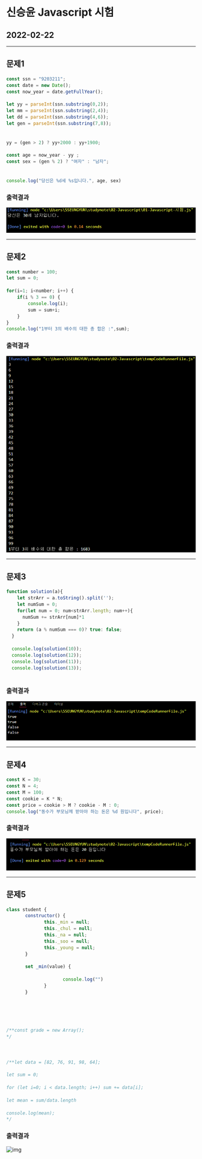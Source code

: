# 신승윤 Javascript 시험

## 2022-02-22
---
## 문제1

```js
const ssn = "9203211";
const date = new Date();
const now_year = date.getFullYear();

let yy = parseInt(ssn.substring(0,2));
let mm = parseInt(ssn.substring(2,4));
let dd = parseInt(ssn.substring(4,6));
let gen = parseInt(ssn.substring(7,8));


yy = (gen > 2) ? yy+2000 : yy+1900;

const age = now_year - yy ;
const sex = (gen % 2) ? "여자" : "남자";


console.log("당신은 %d세 %s입니다.", age, sex)

```

### 출력결과
![img](시험1.png)

---
## 문제2

```js
const number = 100;
let sum = 0;

for(i=1; i<number; i++) {
    if(i % 3 == 0) {
        console.log(i);
        sum = sum+i;
    }
}
console.log("1부터 3의 배수의 대한 총 합은 :",sum);
```

### 출력결과
![img](시험2.png)

---

## 문제3

```js
function solution(a){
    let strArr = a.toString().split('');
    let numSum = 0;
    for(let num = 0; num<strArr.length; num++){
      numSum += strArr[num]*1
    }
    return (a % numSum === 0)? true: false;
  }
  
  console.log(solution(10)); 
  console.log(solution(12)); 
  console.log(solution(11)); 
  console.log(solution(13)); 
 
```

### 출력결과
![img](시험3.png)

---

## 문제4

```js
const K = 30;
const N = 4;
const M = 100;
const cookie = K * N;
const price = cookie > M ? cookie - M : 0;
console.log("동수가 부모님께 받아야 하는 돈은 %d 원입니다", price);

```

### 출력결과
![img](시험4.png)

---
## 문제5

```js
class student {
       constructor() {
              this._min = null;
              this._chul = null;
              this._na = null;
              this._soo = null;
              this._young = null;
       }

       set _min(value) {
              
                     console.log("")
              }
       }





/**const grade = new Array();
*/



/**let data = [82, 76, 91, 98, 64];

let sum = 0;

for (let i=0; i < data.length; i++) sum += data[i];

let mean = sum/data.length 

console.log(mean);
*/


```

### 출력결과
![img]()





